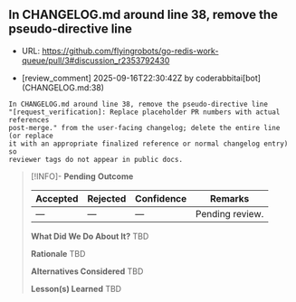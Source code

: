 ## In CHANGELOG.md around line 38, remove the pseudo‑directive line

- URL: https://github.com/flyingrobots/go-redis-work-queue/pull/3#discussion_r2353792430

- [review_comment] 2025-09-16T22:30:42Z by coderabbitai[bot] (CHANGELOG.md:38)

```text
In CHANGELOG.md around line 38, remove the pseudo‑directive line
"[request_verification]: Replace placeholder PR numbers with actual references
post-merge." from the user‑facing changelog; delete the entire line (or replace
it with an appropriate finalized reference or normal changelog entry) so
reviewer tags do not appear in public docs.
```

> [!INFO]- **Pending**
> **Outcome**
> 
> | Accepted | Rejected | Confidence | Remarks |
> |----------|----------|------------|---------|
> | — | — | — | Pending review. |
>
> **What Did We Do About It?**
> TBD
>
> **Rationale**
> TBD
>
> **Alternatives Considered**
> TBD
>
> **Lesson(s) Learned**
> TBD
